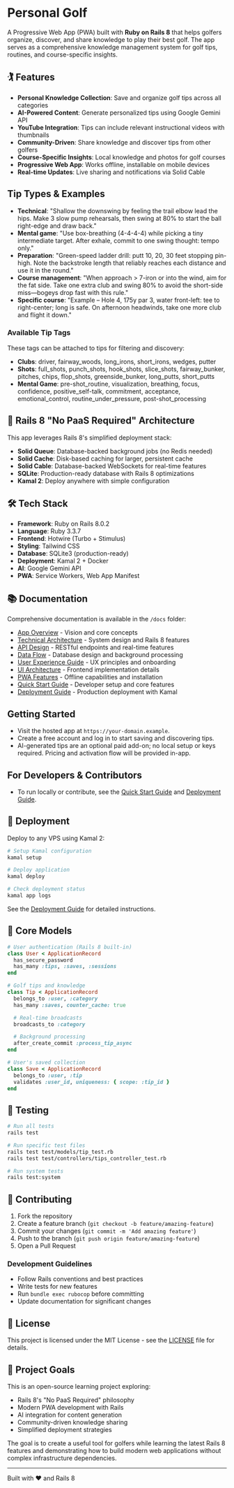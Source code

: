 # Personal Golf

A Progressive Web App (PWA) built with **Ruby on Rails 8** that helps golfers organize, discover, and share knowledge to play their best golf. The app serves as a comprehensive knowledge management system for golf tips, routines, and course-specific insights.

## 🏌️ Features

- **Personal Knowledge Collection**: Save and organize golf tips across all categories
- **AI-Powered Content**: Generate personalized tips using Google Gemini API
- **YouTube Integration**: Tips can include relevant instructional videos with thumbnails
- **Community-Driven**: Share knowledge and discover tips from other golfers
- **Course-Specific Insights**: Local knowledge and photos for golf courses
- **Progressive Web App**: Works offline, installable on mobile devices
- **Real-time Updates**: Live sharing and notifications via Solid Cable

## Tip Types & Examples

- **Technical**: "Shallow the downswing by feeling the trail elbow lead the hips. Make 3 slow pump rehearsals, then swing at 80% to start the ball right-edge and draw back."
- **Mental game**: "Use box-breathing (4-4-4-4) while picking a tiny intermediate target. After exhale, commit to one swing thought: tempo only."
- **Preparation**: "Green-speed ladder drill: putt 10, 20, 30 feet stopping pin-high. Note the backstroke length that reliably reaches each distance and use it in the round."
- **Course management**: "When approach > 7-iron or into the wind, aim for the fat side. Take one extra club and swing 80% to avoid the short-side miss—bogeys drop fast with this rule."
- **Specific course**: "Example – Hole 4, 175y par 3, water front-left: tee to right-center; long is safe. On afternoon headwinds, take one more club and flight it down."

### Available Tip Tags

These tags can be attached to tips for filtering and discovery:

- **Clubs**: driver, fairway_woods, long_irons, short_irons, wedges, putter
- **Shots**: full_shots, punch_shots, hook_shots, slice_shots, fairway_bunker, pitches, chips, flop_shots, greenside_bunker, long_putts, short_putts
- **Mental Game**: pre-shot_routine, visualization, breathing, focus, confidence, positive_self-talk, commitment, acceptance, emotional_control, routine_under_pressure, post-shot_processing

## 🚀 Rails 8 "No PaaS Required" Architecture

This app leverages Rails 8's simplified deployment stack:

- **Solid Queue**: Database-backed background jobs (no Redis needed)
- **Solid Cache**: Disk-based caching for larger, persistent cache
- **Solid Cable**: Database-backed WebSockets for real-time features
- **SQLite**: Production-ready database with Rails 8 optimizations
- **Kamal 2**: Deploy anywhere with simple configuration

## 🛠 Tech Stack

- **Framework**: Ruby on Rails 8.0.2
- **Language**: Ruby 3.3.7
- **Frontend**: Hotwire (Turbo + Stimulus)
- **Styling**: Tailwind CSS
- **Database**: SQLite3 (production-ready)
- **Deployment**: Kamal 2 + Docker
- **AI**: Google Gemini API
- **PWA**: Service Workers, Web App Manifest

## 📚 Documentation

Comprehensive documentation is available in the `/docs` folder:

- [App Overview](docs/app-overview.md) - Vision and core concepts
- [Technical Architecture](docs/technical-architecture.md) - System design and Rails 8 features
- [API Design](docs/api-design.md) - RESTful endpoints and real-time features
- [Data Flow](docs/data-flow.md) - Database design and background processing
- [User Experience Guide](docs/user-experience-guide.md) - UX principles and onboarding
- [UI Architecture](docs/ui-architecture.md) - Frontend implementation details
- [PWA Features](docs/pwa-features.md) - Offline capabilities and installation
- [Quick Start Guide](docs/quick-start-guide.md) - Developer setup and core features
- [Deployment Guide](docs/deployment-guide.md) - Production deployment with Kamal

## Getting Started

- Visit the hosted app at `https://your-domain.example`.
- Create a free account and log in to start saving and discovering tips.
- AI-generated tips are an optional paid add-on; no local setup or keys required. Pricing and activation flow will be provided in-app.

## For Developers & Contributors

- To run locally or contribute, see the [Quick Start Guide](docs/quick-start-guide.md) and [Deployment Guide](docs/deployment-guide.md).

## 🐳 Deployment

Deploy to any VPS using Kamal 2:

```bash
# Setup Kamal configuration
kamal setup

# Deploy application
kamal deploy

# Check deployment status
kamal app logs
```

See the [Deployment Guide](docs/deployment-guide.md) for detailed instructions.

## 🎯 Core Models

```ruby
# User authentication (Rails 8 built-in)
class User < ApplicationRecord
  has_secure_password
  has_many :tips, :saves, :sessions
end

# Golf tips and knowledge
class Tip < ApplicationRecord
  belongs_to :user, :category
  has_many :saves, counter_cache: true

  # Real-time broadcasts
  broadcasts_to :category

  # Background processing
  after_create_commit :process_tip_async
end

# User's saved collection
class Save < ApplicationRecord
  belongs_to :user, :tip
  validates :user_id, uniqueness: { scope: :tip_id }
end
```

## 🧪 Testing

```bash
# Run all tests
rails test

# Run specific test files
rails test test/models/tip_test.rb
rails test test/controllers/tips_controller_test.rb

# Run system tests
rails test:system
```

## 🤝 Contributing

1. Fork the repository
2. Create a feature branch (`git checkout -b feature/amazing-feature`)
3. Commit your changes (`git commit -m 'Add amazing feature'`)
4. Push to the branch (`git push origin feature/amazing-feature`)
5. Open a Pull Request

### Development Guidelines

- Follow Rails conventions and best practices
- Write tests for new features
- Run `bundle exec rubocop` before committing
- Update documentation for significant changes

## 📝 License

This project is licensed under the MIT License - see the [LICENSE](LICENSE) file for details.

## 🎯 Project Goals

This is an open-source learning project exploring:

- Rails 8's "No PaaS Required" philosophy
- Modern PWA development with Rails
- AI integration for content generation
- Community-driven knowledge sharing
- Simplified deployment strategies

The goal is to create a useful tool for golfers while learning the latest Rails 8 features and demonstrating how to build modern web applications without complex infrastructure dependencies.

---

Built with ❤️ and Rails 8
